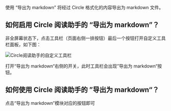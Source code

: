 使用 “导出为 markdown” 将经过 Circle 格式化的内容导出为 markdown 文件。

## 如何启用 Circle 阅读助手的 “导出为 markdown”？

非全屏幕状态下，点击工具栏（页面右侧一排按钮）最后一个按钮打开自定义工具栏面板，如下图：

![Circle阅读助手的自定义工具栏](/assets/images/toolset.png)

打开“导出为 markdown“右侧的开关，此时工具栏会出现”导出为 markdown“按钮。

## 如何使用 Circle 阅读助手的 ”导出为 markdown“？

点击“导出为 markdown”模块对应的按钮即可
